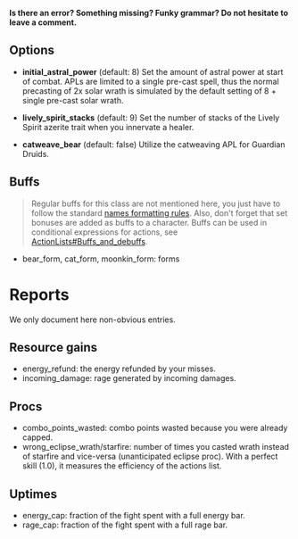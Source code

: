 **Is there an error? Something missing? Funky grammar? Do not hesitate to leave a comment.**

## Options

* **initial_astral_power** (default: 8) Set the amount of astral power at start of combat. APLs are limited to a single pre-cast spell, thus the normal precasting of 2x solar wrath is simulated by the default setting of 8 + single pre-cast solar wrath.

* **lively_spirit_stacks** (default: 9) Set the number of stacks of the Lively Spirit azerite trait when you innervate a healer.

* **catweave_bear** (default: false) Utilize the catweaving APL for Guardian Druids.

## Buffs
> Regular buffs for this class are not mentioned here, you just have to follow the standard [names formatting rules](TextualConfigurationInterface#Names_formatting.md). Also, don't forget that set bonuses are added as buffs to a character. Buffs can be used in conditional expressions for actions, see [ActionLists#Buffs\_and\_debuffs](ActionLists#Buffs_and_debuffs).

  * bear\_form, cat\_form, moonkin\_form: forms

# Reports
We only document here non-obvious entries.

## Resource gains
  * energy\_refund: the energy refunded by your misses.
  * incoming\_damage: rage generated by incoming damages.

## Procs
  * combo\_points\_wasted: combo points wasted because you were already capped.
  * wrong\_eclipse\_wrath/starfire: number of times you casted wrath instead of starfire and vice-versa (unanticipated eclipse proc). With a perfect skill (1.0), it measures the efficiency of the actions list.

## Uptimes
  * energy\_cap: fraction of the fight spent with a full energy bar.
  * rage\_cap: fraction of the fight spent with a full rage bar.